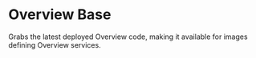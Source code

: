 Overview Base
=============

Grabs the latest deployed Overview code, making it available for images defining Overview services.


